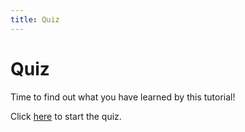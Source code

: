```yaml
---
title: Quiz
---
```


# Quiz
Time to find out what you have learned by this tutorial!

Click <a target="_blank" href="https://docs.google.com/forms/d/e/1FAIpQLSfWZdicrkVOTU53ePxT74huBDIXRfE_ob2m5vdsxu5JTesdKg/viewform?usp=sf_link">here</a>
to start the quiz.

<!--iframe 
		src="https://docs.google.com/forms/d/e/1FAIpQLSfWZdicrkVOTU53ePxT74huBDIXRfE_ob2m5vdsxu5JTesdKg/viewform?embedded=true"
		width="700" height="5900" frameborder="0" marginheight="0" marginwidth="0">
	Loading...
</iframe-->
